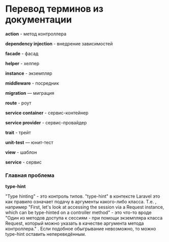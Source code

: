 # Перевод терминов из документации

**action** - метод контроллера

**dependency injection** - внедрение зависимостей

**facade** - фасад

**helper** - хелпер

**instance** - экземпляр

**middleware** - посредник 

**migration** — миграция

**route** - роут

**service container** - сервис-контейнер

**service provider** - сервис-провайдер

**trait** - трейт

**unit-test** — юнит-тест

**view** - шаблон

**service** - сервис

### Главная проблема

**type-hint**

"Type hinting" - это контроль типов. "type-hint" в контексте Laravel это как правило означает подачу в аргументы какого-либо класса. Т.е. , например "First, let's look at accessing the session via a Request instance, which can be type-hinted on a controller method" - это что-то вроде "Один из методов доступа к сессиям - при помощи экземпляра класса Request, который можно указать в качестве аргумента метода контроллера." . Если подобное обыгрывание невозможно, то можно type-hint оставить непереведённым.
